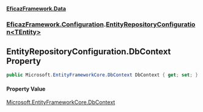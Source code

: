 #### [EficazFramework.Data](EficazFrameworkData.md 'EficazFramework Data')
### [EficazFramework.Configuration](EficazFrameworkData.md#EficazFramework.Configuration 'EficazFramework.Configuration').[EntityRepositoryConfiguration&lt;TEntity&gt;](EficazFramework.Configuration/EntityRepositoryConfiguration_TEntity_.md 'EficazFramework.Configuration.EntityRepositoryConfiguration<TEntity>')

## EntityRepositoryConfiguration<TEntity>.DbContext Property

```csharp
public Microsoft.EntityFrameworkCore.DbContext DbContext { get; set; }
```

#### Property Value
[Microsoft.EntityFrameworkCore.DbContext](https://docs.microsoft.com/en-us/dotnet/api/Microsoft.EntityFrameworkCore.DbContext 'Microsoft.EntityFrameworkCore.DbContext')